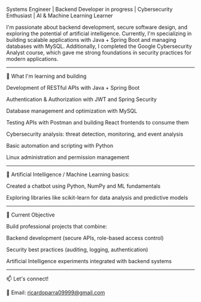 

 Systems Engineer |  Backend Developer in progress |  Cybersecurity Enthusiast |  AI & Machine Learning Learner

I'm passionate about backend development, secure software design, and exploring the potential of artificial intelligence.
Currently, I'm specializing in building scalable applications with Java + Spring Boot and managing databases with MySQL.
Additionally, I completed the Google Cybersecurity Analyst course, which gave me strong foundations in security practices for modern applications.

---

🚀 What I'm learning and building

Development of RESTful APIs with Java + Spring Boot

Authentication & Authorization with JWT and Spring Security

Database management and optimization with MySQL

Testing APIs with Postman and building React frontends to consume them

Cybersecurity analysis: threat detection, monitoring, and event analysis

Basic automation and scripting with Python

Linux administration and permission management

---

🧠 Artificial Intelligence / Machine Learning basics:

Created a chatbot using Python, NumPy and ML fundamentals

Exploring libraries like scikit-learn for data analysis and predictive models

---

🌱 Current Objective

Build professional projects that combine:

Backend development (secure APIs, role-based access control)

Security best practices (auditing, logging, authentication)

Artificial Intelligence experiments integrated with backend systems

---

📫 Let's connect!

📧 Email: ricardoparra09999@gmail.com

